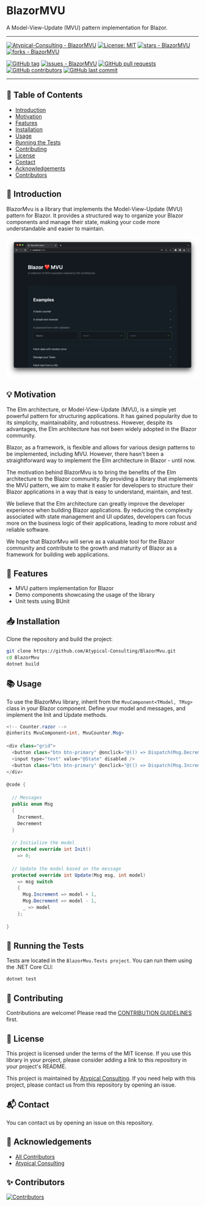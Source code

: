# BlazorMVU
A Model-View-Update (MVU) pattern implementation for Blazor.

---

[![Atypical-Consulting - BlazorMVU](https://img.shields.io/static/v1?label=Atypical-Consulting&message=BlazorMVU&color=blue&logo=github)](https://github.com/Atypical-Consulting/BlazorMVU "Go to GitHub repo")
[![License: MIT](https://img.shields.io/badge/License-MIT-blue.svg)](https://opensource.org/licenses/MIT)
[![stars - BlazorMVU](https://img.shields.io/github/stars/Atypical-Consulting/BlazorMVU?style=social)](https://github.com/Atypical-Consulting/BlazorMVU)
[![forks - BlazorMVU](https://img.shields.io/github/forks/Atypical-Consulting/BlazorMVU?style=social)](https://github.com/Atypical-Consulting/BlazorMVU)

[![GitHub tag](https://img.shields.io/github/tag/Atypical-Consulting/BlazorMVU?include_prereleases=&sort=semver&color=blue)](https://github.com/Atypical-Consulting/BlazorMVU/releases/)
[![issues - BlazorMVU](https://img.shields.io/github/issues/Atypical-Consulting/BlazorMVU)](https://github.com/Atypical-Consulting/BlazorMVU/issues)
[![GitHub pull requests](https://img.shields.io/github/issues-pr/Atypical-Consulting/BlazorMVU)](https://github.com/Atypical-Consulting/BlazorMVU/pulls)
[![GitHub contributors](https://img.shields.io/github/contributors/Atypical-Consulting/BlazorMVU)](https://github.com/Atypical-Consulting/BlazorMVU/graphs/contributors)
[![GitHub last commit](https://img.shields.io/github/last-commit/Atypical-Consulting/BlazorMVU)](https://github.com/Atypical-Consulting/BlazorMVU/commits/master)

---

## 📝 Table of Contents

* [Introduction](#-introduction)
* [Motivation](#-motivation)
* [Features](#-features)
* [Installation](#-installation)
* [Usage](#-usage)
* [Running the Tests](#-running-the-tests)
* [Contributing](#-contributing)
* [License](#-license)
* [Contact](#-contact)
* [Acknowledgements](#-acknowledgements)
* [Contributors](#-contributors)

## 📖 Introduction

BlazorMvu is a library that implements the Model-View-Update (MVU) pattern for Blazor. It provides a structured way to organize your Blazor components and manage their state, making your code more understandable and easier to maintain.

![Drag Racing](./assets/blazormvu.png)

## 💡 Motivation

The Elm architecture, or Model-View-Update (MVU), is a simple yet powerful pattern for structuring applications. It has gained popularity due to its simplicity, maintainability, and robustness. However, despite its advantages, the Elm architecture has not been widely adopted in the Blazor community.

Blazor, as a framework, is flexible and allows for various design patterns to be implemented, including MVU. However, there hasn't been a straightforward way to implement the Elm architecture in Blazor - until now.

The motivation behind BlazorMvu is to bring the benefits of the Elm architecture to the Blazor community. By providing a library that implements the MVU pattern, we aim to make it easier for developers to structure their Blazor applications in a way that is easy to understand, maintain, and test.

We believe that the Elm architecture can greatly improve the developer experience when building Blazor applications. By reducing the complexity associated with state management and UI updates, developers can focus more on the business logic of their applications, leading to more robust and reliable software.

We hope that BlazorMvu will serve as a valuable tool for the Blazor community and contribute to the growth and maturity of Blazor as a framework for building web applications.

## 📌 Features

* MVU pattern implementation for Blazor
* Demo components showcasing the usage of the library
* Unit tests using BUnit

## 📥 Installation

Clone the repository and build the project:

```bash
git clone https://github.com/Atypical-Consulting/BlazorMvu.git
cd BlazorMvu
dotnet build
```

## 📚 Usage

To use the BlazorMvu library, inherit from the `MvuComponent<TModel, TMsg>` class in your Blazor component. Define your model and messages, and implement the Init and Update methods.

```csharp
<!-- Counter.razor -->
@inherits MvuComponent<int, MvuCounter.Msg>

<div class="grid">
  <button class="btn btn-primary" @onclick="@(() => Dispatch(Msg.Decrement))">-</button>
  <input type="text" value="@State" disabled />
  <button class="btn btn-primary" @onclick="@(() => Dispatch(Msg.Increment))">+</button>
</div>

@code {
  
  // Messages
  public enum Msg
  {
    Increment,
    Decrement
  }

  // Initialize the model
  protected override int Init()
    => 0;

  // Update the model based on the message
  protected override int Update(Msg msg, int model)
    => msg switch
    {
      Msg.Increment => model + 1,
      Msg.Decrement => model - 1,
      _ => model
    };

}
```

## 🚀 Running the Tests

Tests are located in the `BlazorMvu.Tests project`. You can run them using the .NET Core CLI:

```bash
dotnet test
```

## 🤝 Contributing

Contributions are welcome! Please read the [CONTRIBUTION GUIDELINES](https://github.com/Atypical-Consulting/BlazorMVU/blob/main/CONTRIBUTING.md) first.

## 📜 License

This project is licensed under the terms of the MIT license. If you use this library in your project, please consider adding a link to this repository in your project's README.

This project is maintained by [Atypical Consulting](https://www.atypical.consulting/). If you need help with this project, please contact us from this repository by opening an issue.

## 📬 Contact

You can contact us by opening an issue on this repository.

## 🙌 Acknowledgements

* [All Contributors](../../contributors)
* [Atypical Consulting](https://www.atypical.consulting/)

## ✨ Contributors

[![Contributors](https://contrib.rocks/image?repo=Atypical-Consulting/BlazorMVU)](http://contrib.rocks)